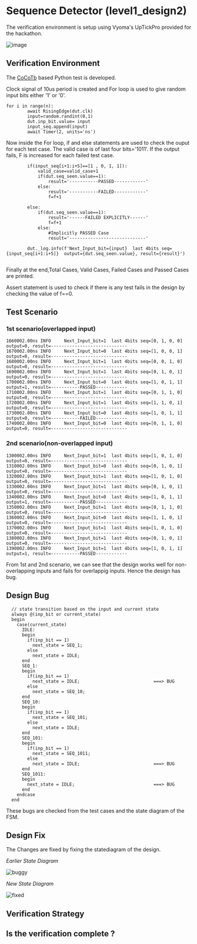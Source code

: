# Sequence Detector (level1_design2)

The verification environment is setup using Vyoma's UpTickPro provided for the hackathon.

![image](https://user-images.githubusercontent.com/65393666/182014417-a655843a-065d-4d84-a3dd-ba18d8a130f1.png)

## Verification Environment

The [CoCoTb](https://www.cocotb.org/) based Python test is developed.

Clock signal of 10us period is created and For loop is used to give random input bits either '1' or '0'.
```
for i in range(n):
        await RisingEdge(dut.clk)
        input=random.randint(0,1)
        dut.inp_bit.value= input
        input_seq.append(input)
        await Timer(2, units='ns')
```

Now inside the For loop, if and else statements are used to check the ouput for each test case. 
The valid case is of last four bits='1011'. If the output fails, F is increased for each failed test case.

```
        if(input_seq[i+1:i+5]==[1 , 0, 1, 1]):
            valid_case=valid_case+1
            if(dut.seq_seen.value==1):
                result='-----------PASSED------------'
            else:
                result='-----------FAILED------------'
                f=f+1

        else:
            if(dut.seq_seen.value==1):
                result='------FAILED EXPLICITLY------'
                f=f+1
            else:
                #Implicitly PASSED Case
                result='-----------------------------'
     
        dut._log.info(f'Next_Input_bit={input}  last 4bits seq={input_seq[i+1:i+5]}  output={dut.seq_seen.value}, result={result}')
        
```

Finally at the end,Total Cases, Valid Cases, Failed Cases and Passed Cases are printed.

Assert statement is used to check if there is any test fails in the design by checking the value of f==0.

## Test Scenario

### 1st scenario(overlapped input)

```
1660002.00ns INFO     Next_Input_bit=1  last 4bits seq=[0, 1, 0, 0]  output=0, result=-----------------------------
1670002.00ns INFO     Next_Input_bit=0  last 4bits seq=[1, 0, 0, 1]  output=0, result=-----------------------------
1680002.00ns INFO     Next_Input_bit=1  last 4bits seq=[0, 0, 1, 0]  output=0, result=-----------------------------
1690002.00ns INFO     Next_Input_bit=1  last 4bits seq=[0, 1, 0, 1]  output=0, result=-----------------------------
1700002.00ns INFO     Next_Input_bit=0  last 4bits seq=[1, 0, 1, 1]  output=1, result=-----------PASSED------------
1710002.00ns INFO     Next_Input_bit=1  last 4bits seq=[0, 1, 1, 0]  output=0, result=-----------------------------
1720002.00ns INFO     Next_Input_bit=1  last 4bits seq=[1, 1, 0, 1]  output=0, result=-----------------------------
1730002.00ns INFO     Next_Input_bit=0  last 4bits seq=[1, 0, 1, 1]  output=0, result=-----------FAILED------------
1740002.00ns INFO     Next_Input_bit=0  last 4bits seq=[0, 1, 1, 0]  output=0, result=-----------------------------
```

### 2nd scenario(non-overlapped input)

```
1300002.00ns INFO     Next_Input_bit=1  last 4bits seq=[1, 0, 1, 0]  output=0, result=-----------------------------
1310002.00ns INFO     Next_Input_bit=0  last 4bits seq=[0, 1, 0, 1]  output=0, result=-----------------------------
1320002.00ns INFO     Next_Input_bit=1  last 4bits seq=[1, 0, 1, 0]  output=0, result=-----------------------------
1330002.00ns INFO     Next_Input_bit=1  last 4bits seq=[0, 1, 0, 1]  output=0, result=-----------------------------
1340002.00ns INFO     Next_Input_bit=0  last 4bits seq=[1, 0, 1, 1]  output=1, result=-----------PASSED------------
1350002.00ns INFO     Next_Input_bit=1  last 4bits seq=[0, 1, 1, 0]  output=0, result=-----------------------------
1360002.00ns INFO     Next_Input_bit=0  last 4bits seq=[1, 1, 0, 1]  output=0, result=-----------------------------
1370002.00ns INFO     Next_Input_bit=1  last 4bits seq=[1, 0, 1, 0]  output=0, result=-----------------------------
1380002.00ns INFO     Next_Input_bit=1  last 4bits seq=[0, 1, 0, 1]  output=0, result=-----------------------------
1390002.00ns INFO     Next_Input_bit=1  last 4bits seq=[1, 0, 1, 1]  output=1, result=-----------PASSED------------
```

From 1st and 2nd scenario, we can see that the design works well for non-overlapping inputs and fails for overlappig inputs. Hence the design has bug.

## Design Bug

```
  // state transition based on the input and current state
  always @(inp_bit or current_state)
  begin
    case(current_state)
      IDLE:
      begin
        if(inp_bit == 1)
          next_state = SEQ_1;
        else
          next_state = IDLE;
      end
      SEQ_1:
      begin
        if(inp_bit == 1)
          next_state = IDLE;                            ===> BUG
        else
          next_state = SEQ_10;
      end
      SEQ_10:
      begin
        if(inp_bit == 1)
          next_state = SEQ_101;
        else
          next_state = IDLE;
      end
      SEQ_101:
      begin
        if(inp_bit == 1)
          next_state = SEQ_1011;
        else
          next_state = IDLE;                            ===> BUG
      end
      SEQ_1011:
      begin
        next_state = IDLE;                              ===> BUG
      end
    endcase
  end
```

These bugs are checked from the test cases and the state diagram of the FSM. 

## Design Fix

The Changes are fixed by fixing the statediagram of the design.

_Earlier State Diagram_

![buggy](https://user-images.githubusercontent.com/65393666/182021214-137ae491-39b6-4263-89cd-06853731dec2.png)

_New State Diagram_

![fixed](https://user-images.githubusercontent.com/65393666/182021232-7eecd237-b8dc-4e2b-afe6-7feb052fb13d.png)


## Verification Strategy



## Is the verification complete ?


